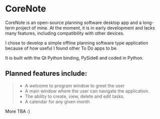 # CoreNote
CoreNote is an open-source planning software desktop app and a long-term project of mine. At the moment, it is in early development and lacks many features, including compatibility with other devices.

I chose to develop a simple offline planning software type application because of how useful I found other To Do apps to be.

It is built with the Qt Python binding, PySide6 and coded in Python.

## Planned features include:
> - A welcome to program window to greet the user
> - A main window where the user can navigate the application.
> - The ability to create, view, delete and edit tasks.
> - A calendar for any given month

More TBA :)
